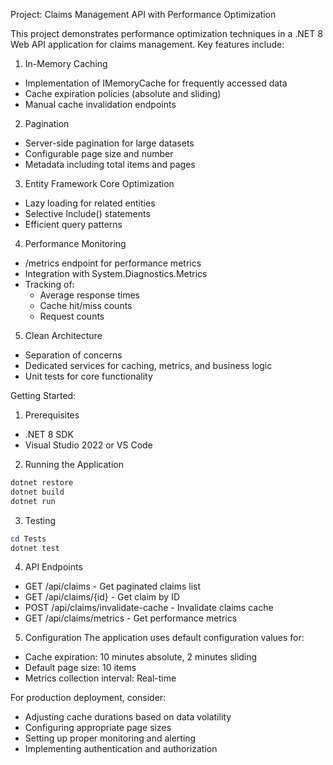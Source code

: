 Project: Claims Management API with Performance Optimization

This project demonstrates performance optimization techniques in a .NET 8 Web API application for claims management. Key features include:

1. In-Memory Caching
- Implementation of IMemoryCache for frequently accessed data
- Cache expiration policies (absolute and sliding)
- Manual cache invalidation endpoints

2. Pagination
- Server-side pagination for large datasets
- Configurable page size and number
- Metadata including total items and pages

3. Entity Framework Core Optimization
- Lazy loading for related entities
- Selective Include() statements
- Efficient query patterns

4. Performance Monitoring
- /metrics endpoint for performance metrics
- Integration with System.Diagnostics.Metrics
- Tracking of:
  - Average response times
  - Cache hit/miss counts
  - Request counts

5. Clean Architecture
- Separation of concerns
- Dedicated services for caching, metrics, and business logic
- Unit tests for core functionality

Getting Started:

1. Prerequisites
- .NET 8 SDK
- Visual Studio 2022 or VS Code

2. Running the Application
```powershell
dotnet restore
dotnet build
dotnet run
```

3. Testing
```powershell
cd Tests
dotnet test
```

4. API Endpoints
- GET /api/claims - Get paginated claims list
- GET /api/claims/{id} - Get claim by ID
- POST /api/claims/invalidate-cache - Invalidate claims cache
- GET /api/claims/metrics - Get performance metrics

5. Configuration
The application uses default configuration values for:
- Cache expiration: 10 minutes absolute, 2 minutes sliding
- Default page size: 10 items
- Metrics collection interval: Real-time

For production deployment, consider:
- Adjusting cache durations based on data volatility
- Configuring appropriate page sizes
- Setting up proper monitoring and alerting
- Implementing authentication and authorization
